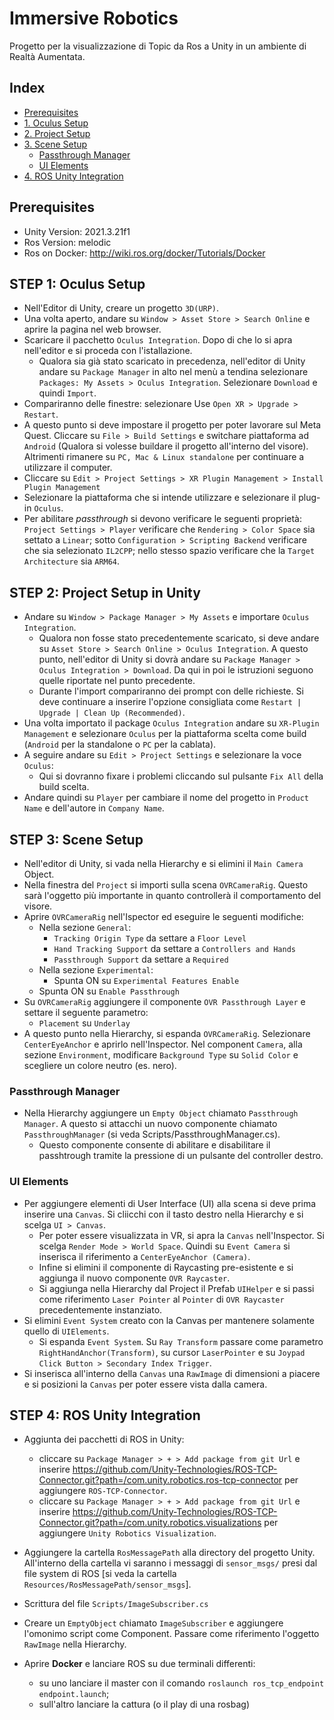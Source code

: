 # Immersive Robotics
Progetto per la visualizzazione di Topic da Ros a Unity in un ambiente di Realtà Aumentata.

## Index
- [Prerequisites](https://github.com/tommaso-piselli/vr-robotics#prerequisites)
- [1. Oculus Setup](https://github.com/tommaso-piselli/vr-robotics#step-1-oculus-setup)
- [2. Project Setup](https://github.com/tommaso-piselli/vr-robotics#step-2-project-setup-in-unity)
- [3. Scene Setup](https://github.com/tommaso-piselli/vr-robotics#step-3-scene-setup)
    - [Passthrough Manager](https://github.com/tommaso-piselli/vr-robotics#passthrough-manager)
    - [UI Elements](https://github.com/tommaso-piselli/vr-robotics#passthrough-manager)
- [4. ROS Unity Integration](https://github.com/tommaso-piselli/vr-robotics#step-1-oculus-setup)


## Prerequisites
- Unity Version: 2021.3.21f1
- Ros Version: melodic
- Ros on Docker: http://wiki.ros.org/docker/Tutorials/Docker

## STEP 1: Oculus Setup
- Nell'Editor di Unity, creare un progetto `3D(URP)`.
- Una volta aperto, andare su `Window > Asset Store > Search Online` e aprire la pagina nel web browser.
- Scaricare il pacchetto `Oculus Integration`. Dopo di che lo si apra nell'editor e si proceda con l'istallazione.
    - Qualora sia già stato scaricato in precedenza, nell'editor di Unity andare su `Package Manager` in alto nel menù a tendina selezionare `Packages: My Assets > Oculus Integration`. Selezionare `Download` e quindi `Import`.
- Compariranno delle finestre: selezionare Use `Open XR > Upgrade > Restart`.
- A questo punto si deve impostare il progetto per poter lavorare sul Meta Quest. Cliccare su `File > Build Settings` e switchare piattaforma ad `Android` (Qualora si volesse buildare il progetto all'interno del visore). Altrimenti rimanere su `PC, Mac & Linux standalone` per continuare a utilizzare il computer.
- Cliccare su `Edit > Project Settings > XR Plugin Management > Install Plugin Management`
- Selezionare la piattaforma che si intende utilizzare e selezionare il plug-in `Oculus`.
- Per abilitare *passthrough* si devono verificare le seguenti proprietà: `Project Settings > Player` verificare che `Rendering > Color Space` sia settato a `Linear`; sotto `Configuration > Scripting Backend` verificare che sia selezionato `IL2CPP`; nello stesso spazio verificare che la `Target Architecture` sia `ARM64`.

## STEP 2: Project Setup in Unity
- Andare su `Window > Package Manager > My Assets` e importare `Oculus Integration`.
    - Qualora non fosse stato precedentemente scaricato, si deve andare su `Asset Store > Search Online > Oculus Integration`. A questo punto, nell'editor di Unity si dovrà andare su `Package Manager > Oculus Integration > Download`. Da qui in poi le istruzioni seguono quelle riportate nel punto precedente.
    - Durante l'import compariranno dei prompt con delle richieste. Si deve continuare a inserire l'opzione consigliata come `Restart | Upgrade | Clean Up (Recommended)`.
- Una volta importato il package `Oculus Integration` andare su `XR-Plugin Management` e selezionare `Oculus` per la piattaforma scelta come build (`Android` per la standalone o `PC` per la cablata).
- A seguire andare su `Edit > Project Settings` e selezionare la voce `Oculus`:
    - Qui si dovranno fixare i problemi cliccando sul pulsante `Fix All` della build scelta.
- Andare quindi su `Player` per cambiare il nome del progetto in `Product Name` e dell'autore in `Company Name`.

## STEP 3: Scene Setup
- Nell'editor di Unity, si vada nella Hierarchy e si elimini il `Main Camera` Object.
- Nella finestra del `Project` si importi sulla scena `OVRCameraRig`. Questo sarà l'oggetto più importante in quanto controllerà il comportamento del visore.
- Aprire `OVRCameraRig` nell'Ispector ed eseguire le seguenti modifiche:
    - Nella sezione `General`:
        - `Tracking Origin Type` da settare a `Floor Level`
        - `Hand Tracking Support` da settare a `Controllers and Hands`
        - `Passthrough Support` da settare a `Required`
    - Nella sezione `Experimental`:
        - Spunta ON su `Experimental Features Enable`
    - Spunta ON su `Enable Passthrough`
- Su `OVRCameraRig` aggiungere il componente `OVR Passthrough Layer` e settare il seguente parametro:
    - `Placement` su `Underlay`
- A questo punto nella Hierarchy, si espanda `OVRCameraRig`. Selezionare `CenterEyeAnchor` e aprirlo nell'Inspector. Nel component `Camera`, alla sezione `Environment`, modificare `Background Type` su `Solid Color` e scegliere un colore neutro (es. nero).
### Passthrough Manager
- Nella Hierarchy aggiungere un `Empty Object` chiamato `Passthrough Manager`. A questo si attacchi un nuovo componente chiamato `PassthroughManager` (si veda Scripts/PassthroughManager.cs).
    - Questo componente consente di abilitare e disabilitare il passhtrough tramite la pressione di un pulsante del controller destro.

### UI Elements
- Per aggiungere elementi di User Interface (UI) alla scena si deve prima inserire una `Canvas`. Si cliicchi con il tasto destro nella Hierarchy e si scelga `UI > Canvas`.
    - Per poter essere visualizzata in VR, si apra la `Canvas` nell'Inspector. Si scelga `Render Mode > World Space`. Quindi su `Event Camera` si inserisca il riferimento a `CenterEyeAnchor (Camera)`.
    - Infine si elimini il componente di Raycasting pre-esistente e si aggiunga il nuovo componente `OVR Raycaster`.
    - Si aggiunga nella Hierarchy dal Project il Prefab `UIHelper` e si passi come riferimento `Laser Pointer` al `Pointer` di `OVR Raycaster` precedentemente instanziato.
- Si elimini `Event System` creato con la Canvas per mantenere solamente quello di `UIElements`.
    - Si espanda `Event System`. Su `Ray Transform` passare come parametro `RightHandAnchor(Transform)`, su cursor `LaserPointer` e su `Joypad Click Button > Secondary Index Trigger`.
- Si inserisca all'interno della `Canvas` una `RawImage` di dimensioni a piacere e si posizioni la `Canvas` per poter essere vista dalla camera.

## STEP 4: ROS Unity Integration
- Aggiunta dei pacchetti di ROS in Unity:
    - cliccare su `Package Manager > + > Add package from git Url` e inserire https://github.com/Unity-Technologies/ROS-TCP-Connector.git?path=/com.unity.robotics.ros-tcp-connector per aggiungere `ROS-TCP-Connector`.
    - cliccare su `Package Manager > + > Add package from git Url` e inserire https://github.com/Unity-Technologies/ROS-TCP-Connector.git?path=/com.unity.robotics.visualizations per aggiungere `Unity Robotics Visualization`.

- Aggiungere la cartella `RosMessagePath` alla directory del progetto Unity. All'interno della cartella vi saranno i messaggi di `sensor_msgs/` presi dal file system di ROS [si veda la cartella `Resources/RosMessagePath/sensor_msgs`].
- Scrittura del file `Scripts/ImageSubscriber.cs`
- Creare un `EmptyObject` chiamato `ImageSubscriber` e aggiungere l'omonimo script come Component. Passare come riferimento l'oggetto `RawImage` nella Hierarchy.


- Aprire **Docker** e lanciare ROS su due terminali differenti:
    - su uno lanciare il master con il comando ``` roslaunch ros_tcp_endpoint endpoint.launch ```;
    - sull'altro lanciare la cattura (o il play di una rosbag)